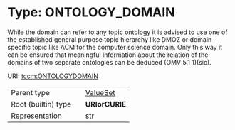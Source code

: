 
# Type: ONTOLOGY_DOMAIN


While the domain can refer to any topic ontology it is advised to use one of the established general purpose
topic hierarchy like DMOZ or domain specific topic like ACM for the computer science domain. Only this way it can
be ensured that meaningful information about the relation of the domains of two separate ontologies can be
deduced (OMV 5.1 1)(sic).

URI: [tccm:ONTOLOGYDOMAIN](https://hotecosystem.org/tccm/ONTOLOGYDOMAIN)

|  |  |  |
| --- | --- | --- |
| Parent type | | [ValueSet](types/ValueSet.md) |
| Root (builtin) type | | **URIorCURIE** |
| Representation | | str |
